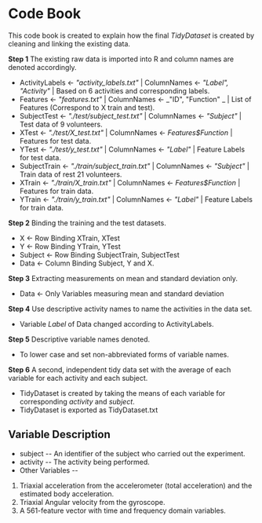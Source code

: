 # Code Book

This code book is created to explain how the final _TidyDataset_ is created by cleaning and linking the existing data.

**Step 1**
The existing raw data is imported into R and column names are denoted accordingly.

* ActivityLabels <- _"activity_labels.txt"_ | ColumnNames <- _"Label", "Activity"_ 
 | Based on 6 activities and corresponding labels.
* Features <- _"features.txt"_ | ColumnNames <- _"ID", "Function" _
 | List of Features (Correspond to X train and test).
* SubjectTest <- _"./test/subject_test.txt"_ | ColumnNames <- _"Subject"_
 | Test data of 9 volunteers.
* XTest <- _"./test/X_test.txt"_ | ColumnNames <- _Features$Function_
 | Features for test data.
* YTest <- _"./test/y_test.txt"_ | ColumnNames <- _"Label"_
 | Feature Labels for test data.
* SubjectTrain <- _"./train/subject_train.txt"_ | ColumnNames <- _"Subject"_
 | Train data of rest 21 volunteers.
* XTrain <- _"./train/X_train.txt"_ | ColumnNames <- _Features$Function_
 | Features for train data.
* YTrain <- _"./train/y_train.txt"_ | ColumnNames <- _"Label"_
 | Feature Labels for train data.

**Step 2**
Binding the training and the test datasets.
* X <- Row Binding XTrain, XTest
* Y <- Row Binding YTrain, YTest
* Subject <- Row Binding SubjectTrain, SubjectTest
* Data <- Column Binding Subject, Y and X.

**Step 3**
Extracting measurements on mean and standard deviation only.
* Data <- Only Variables measuring mean and standard deviation

**Step 4**
Use descriptive activity names to name the activities in the data set.
* Variable _Label_ of Data changed according to ActivityLabels.

**Step 5**
Descriptive variable names denoted.
* To lower case and set non-abbreviated forms of variable names.

**Step 6**
A second, independent tidy data set with the average of each variable for each activity and each subject.
* TidyDataset is created by taking the means of each variable for corresponding _activity_ and _subject_.
* TidyDataset is exported as TidyDataset.txt

## Variable Description
* subject -- An identifier of the subject who carried out the experiment.
* activity -- The activity being performed. 
* Other Variables -- 
 1. Triaxial acceleration from the accelerometer (total acceleration) and the estimated body acceleration.
 2. Triaxial Angular velocity from the gyroscope. 
 3. A 561-feature vector with time and frequency domain variables. 